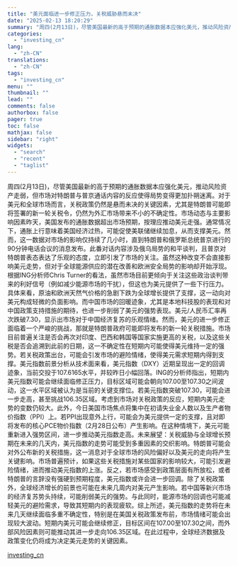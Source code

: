 ```yaml
---
title: "美元面临进一步修正压力，关税威胁悬而未决"
date: "2025-02-13 18:20:29"
summary: "周四(2月13日)，尽管美国最新的高于预期的通胀数据本应强化美元，推动风险资产走弱，但市场对特朗普与..."
categories:
  - "investing_cn"
lang:
  - "zh-CN"
translations:
  - "zh-CN"
tags:
  - "investing_cn"
menu: ""
thumbnail: ""
lead: ""
comments: false
authorbox: false
pager: true
toc: false
mathjax: false
sidebar: "right"
widgets:
  - "search"
  - "recent"
  - "taglist"
---
```


周四(2月13日)，尽管美国最新的高于预期的通胀数据本应强化美元，推动风险资产走弱，但市场对特朗普与普京通话内容的反应使得局势变得更加扑朔迷离。对于美元和全球市场而言，关税政策仍然是悬而未决的关键因素，尤其是特朗普可能即将签署的新一轮关税令，仍然为外汇市场带来不小的不确定性。市场动态与主要影响因素昨天，美国发布的通胀数据超出市场预期，按理应推动美元走强。通常情况下，通胀上行意味着美国经济过热，可能促使美联储继续加息，从而支撑美元。然而，这一数据对市场的影响仅持续了几小时，直到特朗普和俄罗斯总统普京进行的90分钟电话会议的消息发布。此番对话内容涉及俄乌局势的和平谈判，且普京对特朗普表态表达了乐观的态度，立即引发了市场的关注。虽然这种改变不会直接影响美元走势，但对于全球能源供应的潜在改善和欧洲安全局势的影响却开始浮现。根据ING分析师Chris Turner的看法，虽然市场目前更倾向于关注这些政治谈判带来的利好信号（例如减少能源市场的干扰），但这也为美元提供了一些下行压力。具体来看，原油和欧洲天然气价格的急剧下跌为全球增长提供了支撑，这一动向对美元构成轻微的负面影响。而中国市场的回暖迹象，尤其是本地科技股的表现和对中国政策支持措施的期待，也进一步削弱了美元的强势表现。美元/人民币汇率再次跌破7.30，显示出市场对于中国经济复苏的乐观情绪。然而，美元的进一步修正面临着一个严峻的挑战，那就是特朗普政府可能即将发布的新一轮关税措施。市场目前普遍关注是否会再次对印度、巴西和韩国等国家实施更高的关税，以及这些关税是否会追溯到此前的日期，这一不确定性在短期内可能使得美元维持一定的强势。若关税政策出台，可能会引发市场的避险情绪，使得美元需求短期内得到支撑。美元指数前景分析从技术面来看，美元指数（DXY）近期呈现出一定的回调迹象，当前交投于107.6165水平，并较昨日小幅回落。ING的分析师指出，短期内美元指数可能会继续面临修正压力，目标区域可能会朝向107.00至107.30之间波动，这一水平区域被认为是当前的关键支撑位。若美元指数突破107.30，可能会进一步走高，甚至挑战106.35区域。考虑到市场对关税政策的反应，短期内美元走势的变数仍较大。此外，今日美国市场焦点将集中在初请失业金人数以及生产者物价指数（PPI）上。若PPI出现意外上行，可能会为美元提供一定的支撑，且对即将发布的核心PCE物价指数（2月28日公布）产生影响。在这种情境下，美元可能重新进入强势区间，进一步推动美元指数走高。未来展望：关税威胁与全球增长预期在未来的几天内，美元指数的走势可能受到多重因素的交织影响。特朗普可能会对外公布新的关税措施，这一消息对于全球市场的风险偏好以及美元的走向将产生关键影响。市场普遍预计，如果这些关税措施对某些国家的影响较大，可能引发避险情绪，进而推动美元指数的上涨。反之，若市场感受到政策层面有所放松，或者特朗普的言辞没有强硬到预期程度，美元指数或许会进一步回调。除了关税政策外，全球经济增长的前景也可能在未来几周内对美元产生影响。若中国等新兴市场的经济复苏势头持续，可能削弱美元的强势。与此同时，能源市场的回调也可能减轻美元的避险需求，导致其短期内的表现疲软。综上所述，美元指数的走势将在未来几天继续面临多重不确定性，特别是在美国关税政策发布前，市场情绪可能会出现较大波动。短期内美元可能会继续修正，目标区间在107.00至107.30之间，而外部风险因素则可能推动其进一步走向106.35区域。在此过程中，全球经济数据及政策变化仍将成为决定美元走势的关键因素。

[investing_cn](https://cn.investing.com/news/forex-news/article-2669920)
